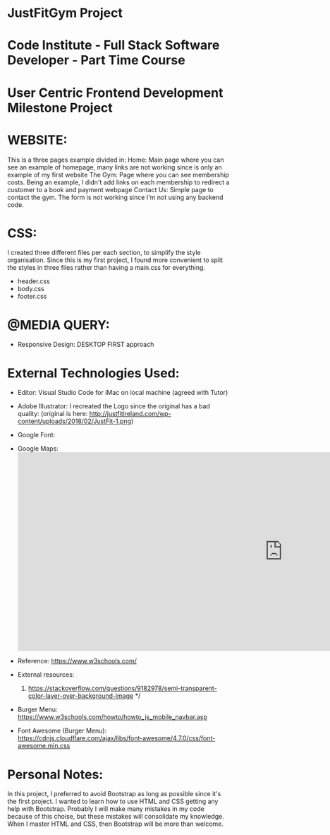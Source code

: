 # JustFitGym Project
# Code Institute - Full Stack Software Developer - Part Time Course
# User Centric Frontend Development Milestone Project


# WEBSITE: 
This is a three pages example divided in:
    Home: Main page where you can see an example of homepage, many links are not working since is only an example of my first website
    The Gym: Page where you can see membership costs. Being an example, I didn't add links on each membership to redirect a customer to a book and payment webpage
    Contact Us: Simple page to contact the gym. The form is not working since I'm not using any backend code.


# CSS: 
I created three different files per each section, to simplify the style organisation. Since this is my first project, I found more convenient to split the styles in three files rather than having a main.css for everything.

- header.css
- body.css
- footer.css


# @MEDIA QUERY: 
- Responsive Design: DESKTOP FIRST approach




# External Technologies Used:

- Editor: Visual Studio Code for iMac on local machine (agreed with Tutor)

- Adobe Illustrator: I recreated the Logo since the original has a bad quality: (original is here: http://justfitireland.com/wp-content/uploads/2018/02/JustFit-1.png)

- Google Font: <link href="https://fonts.googleapis.com/css?family=Ubuntu&display=swap" rel="stylesheet">

- Google Maps:  <iframe src="https://www.google.com/maps/embed?pb=!1m18!1m12!1m3!1d2548.3079626594113!2d-8.477173636103595!3d51.906529454441745!2m3!1f0!2f0!3f0!3m2!1i1024!2i768!4f13.1!3m3!1m2!1s0x4844916b2ed0a9d9%3A0x4535ee8f7d933359!2sJust%20Fit%20Gym%20Blackpool!5e0!3m2!1sen!2sie!4v1572637987068!5m2!1sen!2sie" width="1200" height="450" frameborder="0" style="border:0;" allowfullscreen=""></iframe>

- Reference: https://www.w3schools.com/

- External resources:
    1. https://stackoverflow.com/questions/9182978/semi-transparent-color-layer-over-background-image */

- Burger Menu: https://www.w3schools.com/howto/howto_js_mobile_navbar.asp

- Font Awesome (Burger Menu): https://cdnjs.cloudflare.com/ajax/libs/font-awesome/4.7.0/css/font-awesome.min.css






# Personal Notes:
In this project, I preferred to avoid Bootstrap as long as possible since it's the first project. I wanted to learn how to use HTML and CSS getting any help with Bootstrap. Probably I will make many mistakes in my code because of this choise, but these mistakes will consolidate my knowledge. 
When I master HTML and CSS, then Bootstrap will be more than welcome.